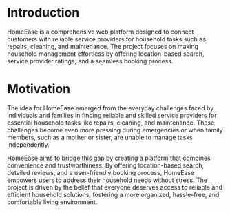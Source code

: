 # Introduction
HomeEase is a comprehensive web platform designed to connect customers with reliable service providers for household tasks such as repairs, cleaning, and maintenance. The project focuses on making household management effortless by offering location-based search, service provider ratings, and a seamless booking process.

# Motivation
The idea for HomeEase emerged from the everyday challenges faced by individuals and families in finding reliable and skilled service providers for essential household tasks like repairs, cleaning, and maintenance. These challenges become even more pressing during emergencies or when family members, such as a mother or sister, are unable to manage tasks independently.

HomeEase aims to bridge this gap by creating a platform that combines convenience and trustworthiness. By offering location-based search, detailed reviews, and a user-friendly booking process, HomeEase empowers users to address their household needs without stress. The project is driven by the belief that everyone deserves access to reliable and efficient household solutions, fostering a more organized, hassle-free, and comfortable living environment.
